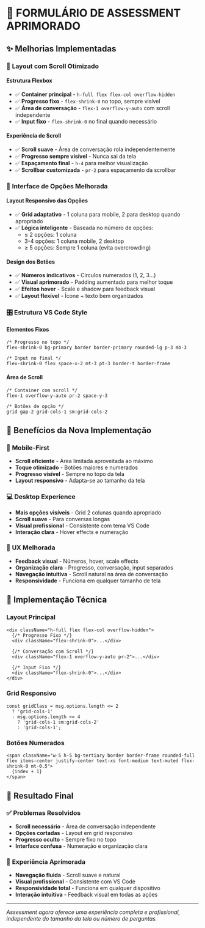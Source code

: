 # 📝 FORMULÁRIO DE ASSESSMENT APRIMORADO

## ✨ Melhorias Implementadas

### 🎯 **Layout com Scroll Otimizado**

#### Estrutura Flexbox
- ✅ **Container principal** - `h-full flex flex-col overflow-hidden`
- ✅ **Progresso fixo** - `flex-shrink-0` no topo, sempre visível
- ✅ **Área de conversação** - `flex-1 overflow-y-auto` com scroll independente
- ✅ **Input fixo** - `flex-shrink-0` no final quando necessário

#### Experiência de Scroll
- ✅ **Scroll suave** - Área de conversação rola independentemente
- ✅ **Progresso sempre visível** - Nunca sai da tela
- ✅ **Espaçamento final** - `h-4` para melhor visualização
- ✅ **Scrollbar customizada** - `pr-2` para espaçamento da scrollbar

### 🎨 **Interface de Opções Melhorada**

#### Layout Responsivo das Opções
- ✅ **Grid adaptativo** - 1 coluna para mobile, 2 para desktop quando apropriado
- ✅ **Lógica inteligente** - Baseada no número de opções:
  - ≤ 2 opções: 1 coluna
  - 3-4 opções: 1 coluna mobile, 2 desktop
  - ≥ 5 opções: Sempre 1 coluna (evita overcrowding)

#### Design dos Botões
- ✅ **Números indicativos** - Círculos numerados (1, 2, 3...)
- ✅ **Visual aprimorado** - Padding aumentado para melhor toque
- ✅ **Efeitos hover** - Scale e shadow para feedback visual
- ✅ **Layout flexível** - Ícone + texto bem organizados

### 🎛️ **Estrutura VS Code Style**

#### Elementos Fixos
```tsx
/* Progresso no topo */
flex-shrink-0 bg-primary border border-primary rounded-lg p-3 mb-3

/* Input no final */
flex-shrink-0 flex space-x-2 mt-3 pt-3 border-t border-frame
```

#### Área de Scroll
```tsx
/* Container com scroll */
flex-1 overflow-y-auto pr-2 space-y-3

/* Botões de opção */
grid gap-2 grid-cols-1 sm:grid-cols-2
```

## 🎯 **Benefícios da Nova Implementação**

### 📱 **Mobile-First**
- **Scroll eficiente** - Área limitada aproveitada ao máximo
- **Toque otimizado** - Botões maiores e numerados
- **Progresso visível** - Sempre no topo da tela
- **Layout responsivo** - Adapta-se ao tamanho da tela

### 💻 **Desktop Experience**
- **Mais opções visíveis** - Grid 2 colunas quando apropriado
- **Scroll suave** - Para conversas longas
- **Visual profissional** - Consistente com tema VS Code
- **Interação clara** - Hover effects e numeração

### 🎨 **UX Melhorada**
- **Feedback visual** - Números, hover, scale effects
- **Organização clara** - Progresso, conversação, input separados
- **Navegação intuitiva** - Scroll natural na área de conversação
- **Responsividade** - Funciona em qualquer tamanho de tela

## 🔧 **Implementação Técnica**

### Layout Principal
```tsx
<div className="h-full flex flex-col overflow-hidden">
  {/* Progresso Fixo */}
  <div className="flex-shrink-0">...</div>
  
  {/* Conversação com Scroll */}
  <div className="flex-1 overflow-y-auto pr-2">...</div>
  
  {/* Input Fixo */}
  <div className="flex-shrink-0">...</div>
</div>
```

### Grid Responsivo
```tsx
const gridClass = msg.options.length <= 2 
  ? 'grid-cols-1' 
  : msg.options.length <= 4 
    ? 'grid-cols-1 sm:grid-cols-2' 
    : 'grid-cols-1';
```

### Botões Numerados
```tsx
<span className="w-5 h-5 bg-tertiary border border-frame rounded-full flex items-center justify-center text-xs font-medium text-muted flex-shrink-0 mt-0.5">
  {index + 1}
</span>
```

## 🎯 **Resultado Final**

### ✅ **Problemas Resolvidos**
- **Scroll necessário** - Área de conversação independente
- **Opções cortadas** - Layout em grid responsivo
- **Progresso oculto** - Sempre fixo no topo
- **Interface confusa** - Numeração e organização clara

### 🚀 **Experiência Aprimorada**
- **Navegação fluida** - Scroll suave e natural
- **Visual profissional** - Consistente com VS Code
- **Responsividade total** - Funciona em qualquer dispositivo
- **Interação intuitiva** - Feedback visual em todas as ações

---

*Assessment agora oferece uma experiência completa e profissional, independente do tamanho da tela ou número de perguntas.*
